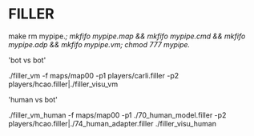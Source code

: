 # FILLER

make
rm mypipe.*; mkfifo mypipe.map && mkfifo mypipe.cmd && mkfifo mypipe.adp && mkfifo mypipe.vm; chmod 777 mypipe.*

'bot vs bot'

./filler_vm -f maps/map00 -p1 players/carli.filler -p2 players/hcao.filler|./filler_visu_vm


'human vs bot'

./filler_vm_human -f maps/map00 -p1 ./70_human_model.filler -p2 players/hcao.filler|./74_human_adapter.filler
./filler_visu_human
